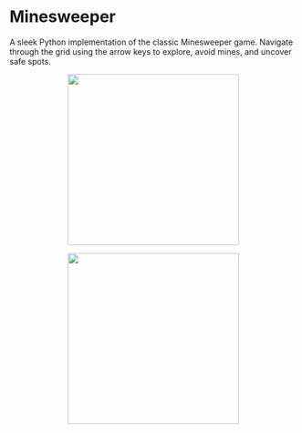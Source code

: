 # Minesweeper
A sleek Python implementation of the classic Minesweeper game. Navigate through the grid using the arrow keys to explore, avoid mines, and uncover safe spots.

<p align="center"> <img src="https://github.com/user-attachments/assets/1e8b6f37-581e-435d-a04a-6fa2406560d8" width="300"/> </p>
<p align="center"> <img src="https://github.com/user-attachments/assets/cd694805-3db3-4954-b175-7fd4cf58d0a8" width="300"/> </p>
